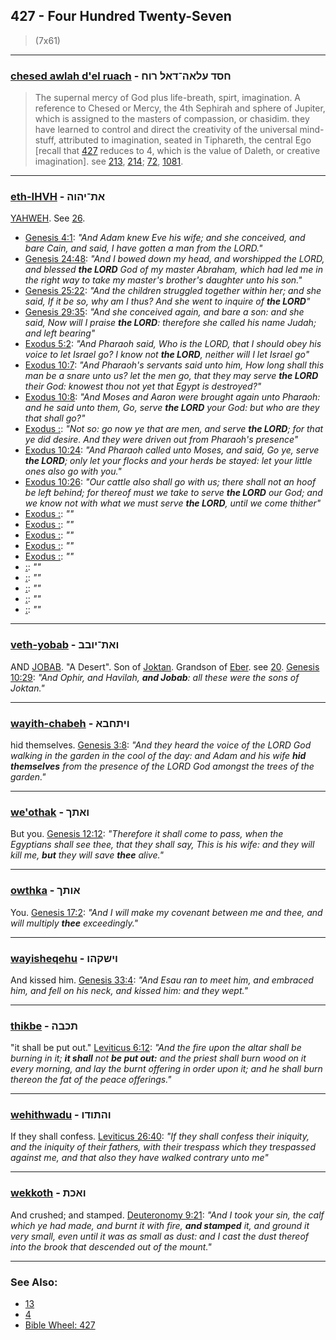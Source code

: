 ## 427 - Four Hundred Twenty-Seven
> (7x61)

---

### [chesed awlah d'el ruach](/keys/ChSD.OLAH-DAL.RVCh) - חסד עלאה־דאל רוח
> The supernal mercy of God plus life-breath, spirt, imagination. A reference to Chesed or Mercy, the 4th Sephirah and sphere of Jupiter, which is assigned to the masters of compassion, or chasidim. they have learned to control and direct the creativity of the universal mind-stuff, attributed to imagination, seated in Tiphareth, the central Ego [recall that [427](427) reduces to 4, which is the value of Daleth, or creative imagination]. see [213](213), [214](214); [72](72), [1081](1081).

---

### [eth-IHVH](/keys/ATh-IHVH) - את־יהוה
[YAHWEH](/keys/IHVH). See [26](26).

- [Genesis 4:1](https://biblehub.com/genesis/4-1.htm): *"And Adam knew Eve his wife; and she conceived, and bare Cain, and said, I have gotten a man from the LORD."*
- [Genesis 24:48](https://biblehub.com/genesis/24-48.htm): *"And I bowed down my head, and worshipped the LORD, and blessed **the LORD** God of my master Abraham, which had led me in the right way to take my master's brother's daughter unto his son."*
- [Genesis 25:22](https://biblehub.com/genesis/25-22.htm): *"And the children struggled together within her; and she said, If it be so, why am I thus? And she went to inquire of **the LORD**"*
- [Genesis 29:35](https://biblehub.com/genesis/29-35.htm): *"And she conceived again, and bare a son: and she said, Now will I praise **the LORD**: therefore she called his name Judah; and left bearing"*
- [Exodus 5:2](https://biblehub.com/exodus/5-2.htm): *"And Pharaoh said, Who is the LORD, that I should obey his voice to let Israel go? I know not **the LORD**, neither will I let Israel go"*
- [Exodus 10:7](https://biblehub.com/exodus/10-7.htm): *"And Pharaoh's servants said unto him, How long shall this man be a snare unto us? let the men go, that they may serve **the LORD** their God: knowest thou not yet that Egypt is destroyed?"*
- [Exodus 10:8](https://biblehub.com/exodus/10-8.htm): *"And Moses and Aaron were brought again unto Pharaoh: and he said unto them, Go, serve **the LORD** your God: but who are they that shall go?"*
- [Exodus :](https://biblehub.com/exodus/-.htm): *"Not so: go now ye that are men, and serve **the LORD**; for that ye did desire. And they were driven out from Pharaoh's presence"*
- [Exodus 10:24](https://biblehub.com/exodus/10-24.htm): *"And Pharaoh called unto Moses, and said, Go ye, serve **the LORD**; only let your flocks and your herds be stayed: let your little ones also go with you."*
- [Exodus 10:26](https://biblehub.com/exodus/10-26.htm): *"Our cattle also shall go with us; there shall not an hoof be left behind; for thereof must we take to serve **the LORD** our God; and we know not with what we must serve **the LORD**, until we come thither"*
- [Exodus :](https://biblehub.com/exodus/-.htm): *""*
- [Exodus :](https://biblehub.com/exodus/-.htm): *""*
- [Exodus :](https://biblehub.com/exodus/-.htm): *""*
- [Exodus :](https://biblehub.com/exodus/-.htm): *""*
- [Exodus :](https://biblehub.com/exodus/-.htm): *""*
- [ :](https://biblehub.com//-.htm): *""*
- [ :](https://biblehub.com//-.htm): *""*
- [ :](https://biblehub.com//-.htm): *""*
- [ :](https://biblehub.com//-.htm): *""*
- [ :](https://biblehub.com//-.htm): *""*

---

### [veth-yobab](/keys/VATh-IVBB) - ואת־יובב
AND [JOBAB](/keys/IVBB). "A Desert". Son of [Joktan](/keys/IQTN). Grandson of [Eber](/keys/OBR). see [20](20). [Genesis 10:29](https://biblehub.com/genesis/10-29.htm): *"And Ophir, and Havilah, **and Jobab**: all these were the sons of Joktan."*

---

### [wayith-chabeh](/keys/VIThChBA) - ויתחבא
hid themselves. [Genesis 3:8](https://biblehub.com/genesis/3-8.htm): *"And they heard the voice of the LORD God walking in the garden in the cool of the day: and Adam and his wife **hid themselves** from the presence of the LORD God amongst the trees of the garden."*

---

### [we'othak](/keys/VAThK) - ואתך
But you. [Genesis 12:12](https://biblehub.com/genesis/12-12.htm): *"Therefore it shall come to pass, when the Egyptians shall see thee, that they shall say, This is his wife: and they will kill me, **but** they will save **thee** alive."*

---

### [owthka](/keys/AVThK) - אותך
You. [Genesis 17:2](https://biblehub.com/genesis/17-2.htm): *"And I will make my covenant between me and thee, and will multiply **thee** exceedingly."*

---

### [wayisheqehu](/keys/VIShQHV) - וישקהו
And kissed him. [Genesis 33:4](https://biblehub.com/genesis/33-4.htm): *"And Esau ran to meet him, and embraced him, and fell on his neck, and kissed him: and they wept."*

---

### [thikbe](/keys/ThKBH) - תכבה
"it shall be put out." [Leviticus 6:12](https://biblehub.com/leviticus/6-12.htm): *"And the fire upon the altar shall be burning in it; **it shall** not **be put out:** and the priest shall burn wood on it every morning, and lay the burnt offering in order upon it; and he shall burn thereon the fat of the peace offerings."*

---

### [wehithwadu](/keys/VHThVDV) - והתודו
If they shall confess. [Leviticus 26:40](https://biblehub.com/leviticus/26-40.htm): *"If they shall confess their iniquity, and the iniquity of their fathers, with their trespass which they trespassed against me, and that also they have walked contrary unto me"*

---

### [wekkoth](/keys/VAKTh) - ואכת
And crushed; and stamped. [Deuteronomy 9:21](https://biblehub.com/deuteronomy/9-21.htm): *"And I took your sin, the calf which ye had made, and burnt it with fire, **and stamped** it, and ground it very small, even until it was as small as dust: and I cast the dust thereof into the brook that descended out of the mount."*

---

### See Also:

- [13](13)
- [4](4)
- [Bible Wheel: 427](https://www.biblewheel.com//GR/GR_Database.php?SearchBy_Gematria=427)
